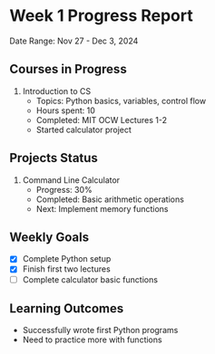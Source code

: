 # Week 1 Progress Report
Date Range: Nov 27 - Dec 3, 2024

## Courses in Progress
1. Introduction to CS
    - Topics: Python basics, variables, control flow
    - Hours spent: 10
    - Completed: MIT OCW Lectures 1-2
    - Started calculator project

## Projects Status
1. Command Line Calculator
    - Progress: 30%
    - Completed: Basic arithmetic operations
    - Next: Implement memory functions

## Weekly Goals
- [x] Complete Python setup
- [x] Finish first two lectures
- [ ] Complete calculator basic functions

## Learning Outcomes
- Successfully wrote first Python programs
- Need to practice more with functions